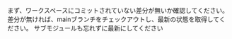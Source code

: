 まず、ワークスペースにコミットされていない差分が無いか確認してください。
差分が無ければ、mainブランチをチェックアウトし、最新の状態を取得してください。
サブモジュールも忘れずに最新にしてください
